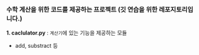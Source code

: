 ### 수학 계산을 위한 코드를 제공하는 프로젝트 (깃 연습을 위한 레포지토리입니다.)
**1. caclulator.py** : `계산기`에 있는 기능을 제공하는 모듈
 - add, substract 등
